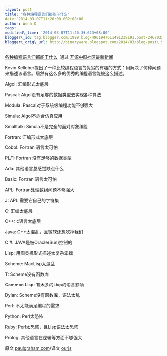 ```yaml
--- 
layout: post 
title: "各种编程语言们都能干什么" 
date:'2014-03-07T11:26:00.002+08:00' 
author: Wenh Q
tags:
modified\_time: '2014-03-07T11:26:39.623+08:00' 
blogger\_id: tag:blogger.com,1999:blog-4961947611491238191.post-2467032523095415056
blogger\_orig\_url: http://binaryware.blogspot.com/2014/03/blog-post\_9109.html
---
```

[各种编程语言们都能干什么](http://www.oschina.net/news/49507/programming-language-functions)  通过
[开源中国社区最新新闻](http://www.oschina.net/?from=rss)





Kevin
Kelleher提出了一种比较编程语言的优劣的有趣的方式：用解决了何种问题来描述该语言。居然有这么多的优秀的编程语言能被这么描述。



Algol: 汇编形式太底层



Pascal: Algol没有足够的数据类型去实现各种算法



Modula: Pascal对于系统级编程功能不够强大



Simula: Algol不适合仿真应用



Smalltalk: Simula不是完全的面对对象编程



Fortran: 汇编形式太底层



Cobol: Fortran 语言太可怕



PL/1: Fortran 没有足够的数据类型



Ada: 其他语言总感觉缺点什么



Basic: Fortran 语言太可怕



APL: Fortran处理数组问题不够强大



J: APL 需要它自己的字符集



C: 汇编太底层



C++: c语言太底层



Java: C++太混乱，且微软还想吃掉我们



C
#: JAVA是被Oracle(Sun)控制的



Lisp: 用图灵机形式描述太复杂笨拙



Scheme: MacLisp太混乱



T: Scheme没有函数库



Common Lisp: 有太多的Lisp的语言影响



Dylan: Scheme没有函数库，语法太乱



Perl: 不太能满足编程的需求



Python: Perl太恐怖



Ruby: Perl太恐怖，且Lisp语法太恐怖



Prolog: 其他语言在逻辑等方面不够强大



原文
[paulgraham.com](http://paulgraham.com/fix.html?utm_source=ourjs.com)/译文
[ourjs](http://ourjs.com/detail/5316e1549144f4934f000003)
